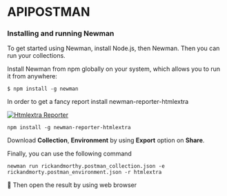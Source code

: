 # APIPOSTMAN

### Installing and running Newman

To get started using Newman, install Node.js, then Newman. Then you can run your collections.

Install Newman from npm globally on your system, which allows you to run it from anywhere:

```
$ npm install -g newman
```
In order to get a fancy report install newman-reporter-htmlextra

[![Htmlextra Reporter](https://github.com/DannyDainton/newman-reporter-htmlextra/blob/HEAD/examples/NewmanHtmlextraReporterLogo.png)](https://www.npmjs.com/package/newman-reporter-htmlextra)

```
npm install -g newman-reporter-htmlextra
```

Download **Collection**, **Environment** by using **Export** option on **Share**. 

Finally, you can use the following command

```
newman run rickandmorthy.postman_collection.json -e rickandmorty.postman_environment.json -r htmlextra
```
:white_square_button: Then open the result by using web browser
